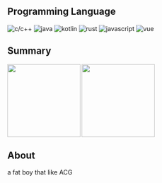 ## Programming Language
![c/c++](https://img.shields.io/badge/-c/c++-blue?style=for-the-badge&logo=c&logoColor=white)
![java](https://img.shields.io/badge/-java-blue?style=for-the-badge&logo=OpenJDK&logoColor=white)
![kotlin](https://img.shields.io/badge/-kotlin-blue?style=for-the-badge&logo=kotlin&logoColor=white)
![rust](https://img.shields.io/badge/-rust-blue?style=for-the-badge&logo=rust&logoColor=blue&logoColor=white)
![javascript](https://img.shields.io/badge/-javascript-blue?style=for-the-badge&logo=javascript&logoColor=white)
![vue](https://img.shields.io/badge/-vue-blue?style=for-the-badge&logo=vue.js&logoColor=white)

## Summary
<img align="left" height="165" src="https://github-readme-stats.vercel.app/api?username=YOM667&show_icons=true" />
<img align="center" height="165" src="https://github-readme-stats.vercel.app/api/top-langs/?username=YOM667&hide=html,css,shell"/>

## About
a fat boy that like ACG
